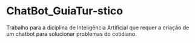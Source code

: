 # ChatBot_GuiaTur-stico
Trabalho para a diciplina de Inteligência Artificial que requer a criação de um chatbot para solucionar problemas do cotidiano.
